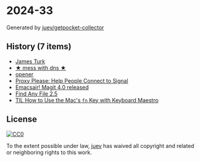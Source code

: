 # 2024-33

Generated by [juev/getpocket-collector](https://github.com/juev/getpocket-collector)

## History (7 items)

- [James Turk](https://usesthis.com/interviews/james.turk/)
- [★ mess with dns ★](https://messwithdns.net/)
- [opener](https://github.com/superbrothers/opener)
- [Proxy Please: Help People Connect to Signal](https://signal.org/blog/proxy-please/)
- [Emacsair! Magit 4.0 released](https://emacsair.me/2024/08/09/magit-4.0/)
- [Find Any File 2.5](https://daringfireball.net/linked/2024/08/08/find-any-file)
- [TIL How to Use the Mac's `fn` Key with Keyboard Maestro](https://zottmann.org/2024/08/10/til-how-to.html)

## License

[![CC0](https://mirrors.creativecommons.org/presskit/buttons/88x31/svg/cc-zero.svg)](https://creativecommons.org/publicdomain/zero/1.0/)

To the extent possible under law, [juev](https://github.com/juev) has waived all copyright and related or neighboring rights to this work.
